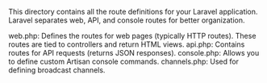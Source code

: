 This directory contains all the route definitions for your Laravel application. Laravel separates web, API, and console routes for better organization.

web.php: Defines the routes for web pages (typically HTTP routes). These routes are tied to controllers and return HTML views.
api.php: Contains routes for API requests (returns JSON responses).
console.php: Allows you to define custom Artisan console commands.
channels.php: Used for defining broadcast channels.